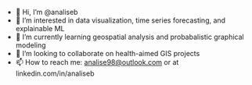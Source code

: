 - 👋 Hi, I’m @analiseb
- 👀 I’m interested in data visualization, time series forecasting, and explainable ML
- 🌱 I’m currently learning geospatial analysis and probabalistic graphical modeling
- 💞️ I’m looking to collaborate on health-aimed GIS projects
- 📫 How to reach me: analise98@outlook.com or at linkedin.com/in/analiseb

<!---
analiseb/analiseb is a ✨ special ✨ repository because its `README.md` (this file) appears on your GitHub profile.
You can click the Preview link to take a look at your changes.
--->
